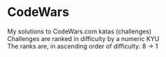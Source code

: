 # CodeWars
My solutions to CodeWars.com katas (challenges)<br>
Challenges are ranked in difficulty by a numeric KYU<br>
The ranks are, in ascending order of difficulty: 8 -> 1
